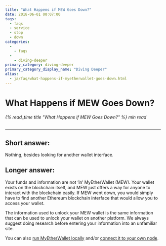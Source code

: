 ```yaml
---
title: "What Happens if MEW Goes Down?"
date: 2018-06-01 00:07:00
tags:
  - faqs
  - service
  - stop
  - down
categories:
  - 
    - faqs
  - 
    - diving-deeper
primary_category: diving-deeper
primary_category_display_name: "Diving Deeper"
alias:
  - ja/faq/what-happens-if-myetherwallet-goes-down.html
---
```


# **What Happens if MEW Goes Down?**

###### {% read_time title "What Happens if MEW Goes Down?" %} min read

* * *

## **Short answer:**

Nothing, besides looking for another wallet interface.

## **Longer answer:**

Your funds and information are not ‘in’ MyEtherWallet (MEW). Your wallet exists on the blockchain itself, and MEW just offers a way for anyone to interact with the blockchain easily. If MEW went down, you would simply have to find another Ethereum blockchain interface that would allow you to access your wallet.

The information used to unlock your MEW wallet is the same information that can be used to unlock your wallet on another platform. We always suggest doing research before entering your information into an unfamiliar site.

You can also [run MyEtherWallet locally](/@@@@@@/networks-and-nodes/unable-to-connect-to-custom-node/) and/or [connect it to your own node](/@@@@@@/networks-and-nodes/unable-to-connect-to-custom-node/).
